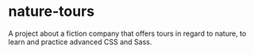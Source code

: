 # nature-tours

A project about a fiction company that offers tours in regard to nature, to learn and practice advanced CSS and Sass.
